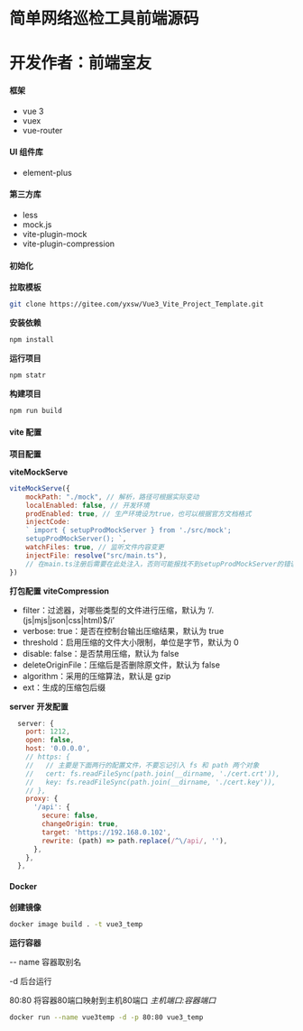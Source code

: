# 简单网络巡检工具前端源码
# 开发作者：前端室友

#### **框架**

- vue 3
- vuex
- vue-router



#### UI **组件库**

- element-plus



#### **第三方库**

- less
- mock.js
- vite-plugin-mock
- vite-plugin-compression



#### 初始化

**拉取模板**

```bash
git clone https://gitee.com/yxsw/Vue3_Vite_Project_Template.git
```

**安装依赖**

```bash
npm install
```

**运行项目**

```bash
npm statr
```

**构建项目**

```bash
npm run build
```



#### **vite** 配置

**项目配置**

**viteMockServe**

```js
viteMockServe({
    mockPath: "./mock", // 解析，路径可根据实际变动
    localEnabled: false, // 开发环境
    prodEnabled: true, // 生产环境设为true，也可以根据官方文档格式
    injectCode: 
    ` import { setupProdMockServer } from './src/mock';
    setupProdMockServer(); `,
    watchFiles: true, // 监听文件内容变更
    injectFile: resolve("src/main.ts"), 
    // 在main.ts注册后需要在此处注入，否则可能报找不到setupProdMockServer的错误
})
```

 **打包配置** **viteCompression**

- filter：过滤器，对哪些类型的文件进行压缩，默认为 ‘/.(js|mjs|json|css|html)$/i’
- verbose: true：是否在控制台输出压缩结果，默认为 true
- threshold：启用压缩的文件大小限制，单位是字节，默认为 0
- disable: false：是否禁用压缩，默认为 false
- deleteOriginFile：压缩后是否删除原文件，默认为 false
- algorithm：采用的压缩算法，默认是 gzip
- ext：生成的压缩包后缀



**server** **开发配置**

```js
  server: {
    port: 1212,
    open: false,
    host: '0.0.0.0',
    // https: {
    //   // 主要是下面两行的配置文件，不要忘记引入 fs 和 path 两个对象
    //   cert: fs.readFileSync(path.join(__dirname, './cert.crt')),
    //   key: fs.readFileSync(path.join(__dirname, './cert.key')),
    // },
    proxy: {
      '/api': {
        secure: false,
        changeOrigin: true,
        target: 'https://192.168.0.102',
        rewrite: (path) => path.replace(/^\/api/, ''),
      },
    },
  },
```



#### Docker

**创建镜像**

```bash
docker image build . -t vue3_temp
```

**运行容器**

-- name 容器取别名

-d 后台运行

80:80 将容器80端口映射到主机80端口 *主机端口:容器端口*

```bash
docker run --name vue3temp -d -p 80:80 vue3_temp
```

